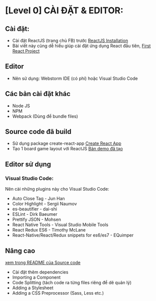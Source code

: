 # [Level 0] CÀI ĐẶT & EDITOR:

## Cài đặt:
* Cài đặt ReactJS (trang chủ FB) trước [ReactJS Installation](https://facebook.github.io/react/docs/installation.html)
* Bài viết này cũng dễ hiểu giúp cài đặt ứng dụng React đầu tiên,
[First React Project](https://medium.com/@diamondgfx/learning-react-with-create-react-app-part-1-a12e1833fdc)

## Editor
* Nên sử dụng: Webstorm IDE (có phí) hoặc Visual Studio Code

## Các bản cài đặt khác
* Node JS
* NPM
* Webpack (Dùng để bundle files)

## Source code đã build 
* Sử dụng package create-react-app
[Create React App](https://facebook.github.io/react/docs/installation.html)
* Tạo 1 board game layout với ReactJS 
[Bản demo đã tạo](https://github.com/nvminhtu/React/tree/master/reactjs/first/my-app)

## Editor sử dụng

### Visual Studio Code:

Nên cài những plugins này cho Visual Studio Code:

* Auto Close Tag - Jun Han
* Color Highlight - Sergii Naumov
* es-beautifier - dai-shi
* ESLint - Dirk Baeumer
* Prettify JSON - Mohsen
* React Native Tools - Visual Studio Mobile Tools
* React Redux ES6 - Timothy McLane
* React-Native/React/Redux snippets for es6/es7 - EQuimper


## Nâng cao
[xem trong README của Source code](https://github.com/nvminhtu/React/tree/master/reactjs/first/my-app)
* Cài đặt thêm dependencies
* Importing a Component
* Code Splitting (tách code ra từng files riêng để dẽ quản lý)
* Adding a Stylesheet
* Adding a CSS Preprocessor (Sass, Less etc.)

